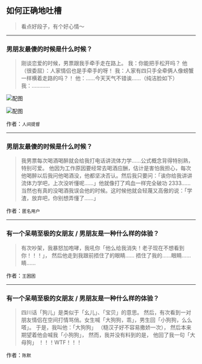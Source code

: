 ## 如何正确地吐槽

> 看点好段子，有个好心情～


 
---

### 男朋友最傻的时候是什么时候？

> 刚谈恋爱的时候，男票跟我手牵手走在路上。
> 我：你能把手松开吗？
> 他（很委屈）：人家情侣也是手牵手的呀！
> 我：人家有四只手全牵俩人像螃蟹一样横着走路的吗？！
> 他：……今天天气不错诶……（纯洁脸如下）
> 我：…………



![配图](http://pic4.zhimg.com/70/96522bb066d52b5bd6f05669141a2b6f_b.jpg)



![配图](http://pic4.zhimg.com/70/66aa1dd72219bf534ef7b9e453c16a1b_b.jpg)


作者：`人间提督`

---

### 男朋友最傻的时候是什么时候？

> 我男票每次喝酒喝醉就会给我打电话讲流体力学……公式概念背得特别熟，特别可爱。
> 他因为工作原因要经常去喝酒应酬，估计是害怕我担心，每次他喝醉以后我问他喝酒没，他都坚决否认。然后我只要问：「诶你给我讲讲流体力学吧，上次没听懂呢……」他就像打了鸡血一样完全破功 2333……
> 当然也有真的没喝酒我误会他的时候。这时候他就会轻蔑又高傲的说：「学渣，放弃吧，你别想弄懂了……」


作者：`匿名用户`

---

### 有一个呆萌至极的女朋友 / 男朋友是一种什么样的体验？

> 有次吵架，我暴怒加咆哮，我吼你「他么给我消失！老子现在不想看到你！！！」，
> 然后他走到我跟前捂住了的眼睛……
> 捂住了我的……眼睛……睛……


作者：`王困困`

---

### 有一个呆萌至极的女朋友 / 男朋友是一种什么样的体验？

> 四川话「狗儿」是类似于「幺儿」、「宝贝」的意思。
> 然后，有次看到一对朋友情侣在空间打情骂俏。女生喊「大狗狗，乖」，男生回「小狗狗，么么嗒」。
> 于是，我叫他：「大狗狗」 （糙汉子好不容易撒娇一次），
> 然后本来期望着他会喊我「小狗狗」，
> 然而，我并没有料到的是，
> 他回了我一句「大母狗」 ！！！WTF！！！


作者：`陈默`